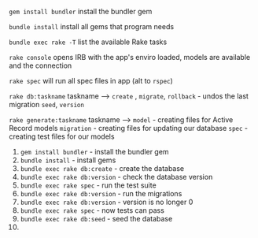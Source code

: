 `gem install bundler`
  install the bundler gem

`bundle install`
  install all gems that program needs

`bundle exec rake -T`
  list the available Rake tasks


`rake console`
  opens IRB with the app's enviro loaded, models are available and the connection 

`rake spec` 
  will run all spec files in app (alt to `rspec`)

`rake db:taskname`
  taskname --> `create` , `migrate`, 
  `rollback` - undos the last migration 
  `seed`, `version`

`rake generate:taskname`
  taskname --> 
  `model` - creating files for Active Record models
  `migration` - creating files for updating our database
  `spec` - creating test files for our models



1) `gem install bundler` - install the bundler gem
2) `bundle install` - install gems
3) `bundle exec rake db:create` - create the database 
4) `bundle exec rake db:version` - check the database version
5) `bundle exec rake spec` - run the test suite
6) `bundle exec rake db:version` - run the migrations
7) `bundle exec rake db:version` - version is no longer 0
8) `bundle exec rake spec` - now tests can pass
9) `bundle exec rake db:seed` - seed the database
10)


